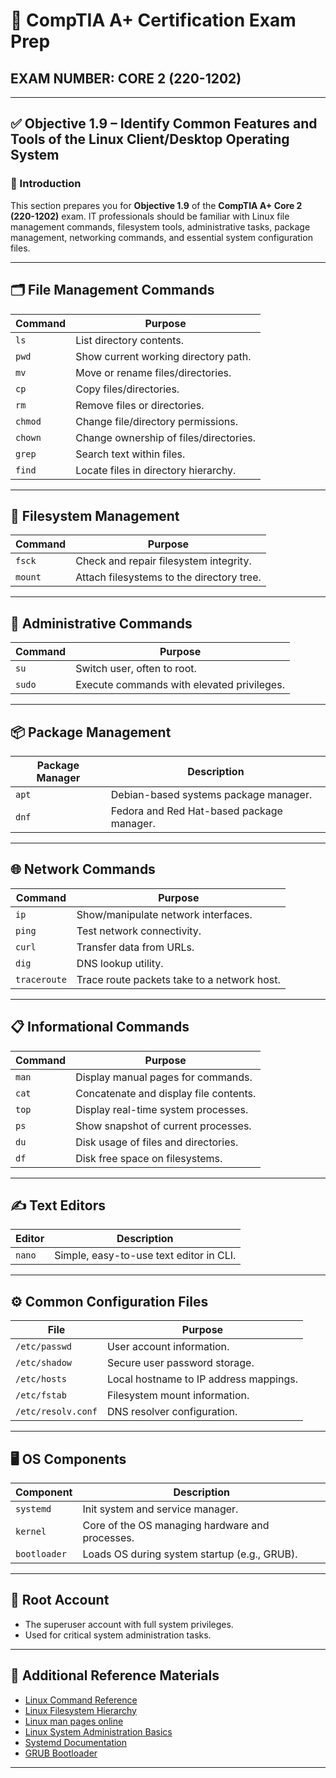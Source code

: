 # 🧠 CompTIA A+ Certification Exam Prep  
## EXAM NUMBER: CORE 2 (220-1202)

---

## ✅ Objective 1.9 – Identify Common Features and Tools of the Linux Client/Desktop Operating System

### 🎯 Introduction

This section prepares you for **Objective 1.9** of the **CompTIA A+ Core 2 (220-1202)** exam. IT professionals should be familiar with Linux file management commands, filesystem tools, administrative tasks, package management, networking commands, and essential system configuration files.

---

## 🗂️ File Management Commands

| Command | Purpose                                   |
|---------|-------------------------------------------|
| `ls`    | List directory contents.                   |
| `pwd`   | Show current working directory path.      |
| `mv`    | Move or rename files/directories.          |
| `cp`    | Copy files/directories.                     |
| `rm`    | Remove files or directories.                |
| `chmod` | Change file/directory permissions.         |
| `chown` | Change ownership of files/directories.     |
| `grep`  | Search text within files.                    |
| `find`  | Locate files in directory hierarchy.       |

---

## 💽 Filesystem Management

| Command | Purpose                                   |
|---------|-------------------------------------------|
| `fsck`  | Check and repair filesystem integrity.    |
| `mount` | Attach filesystems to the directory tree. |

---

## 🔐 Administrative Commands

| Command | Purpose                                   |
|---------|-------------------------------------------|
| `su`    | Switch user, often to root.                |
| `sudo`  | Execute commands with elevated privileges.|

---

## 📦 Package Management

| Package Manager | Description                               |
|-----------------|-------------------------------------------|
| `apt`           | Debian-based systems package manager.     |
| `dnf`           | Fedora and Red Hat-based package manager. |

---

## 🌐 Network Commands

| Command  | Purpose                                  |
|----------|------------------------------------------|
| `ip`     | Show/manipulate network interfaces.     |
| `ping`   | Test network connectivity.                |
| `curl`   | Transfer data from URLs.                   |
| `dig`    | DNS lookup utility.                        |
| `traceroute` | Trace route packets take to a network host.|

---

## 📋 Informational Commands

| Command | Purpose                                   |
|---------|-------------------------------------------|
| `man`   | Display manual pages for commands.         |
| `cat`   | Concatenate and display file contents.    |
| `top`   | Display real-time system processes.       |
| `ps`    | Show snapshot of current processes.       |
| `du`    | Disk usage of files and directories.      |
| `df`    | Disk free space on filesystems.            |

---

## ✍️ Text Editors

| Editor | Description                              |
|--------|------------------------------------------|
| `nano` | Simple, easy-to-use text editor in CLI. |

---

## ⚙️ Common Configuration Files

| File             | Purpose                                    |
|------------------|--------------------------------------------|
| `/etc/passwd`    | User account information.                   |
| `/etc/shadow`    | Secure user password storage.               |
| `/etc/hosts`     | Local hostname to IP address mappings.     |
| `/etc/fstab`     | Filesystem mount information.               |
| `/etc/resolv.conf`| DNS resolver configuration.                |

---

## 🖥️ OS Components

| Component   | Description                                |
|-------------|--------------------------------------------|
| `systemd`   | Init system and service manager.           |
| `kernel`    | Core of the OS managing hardware and processes. |
| `bootloader`| Loads OS during system startup (e.g., GRUB). |

---

## 👑 Root Account

- The superuser account with full system privileges.
- Used for critical system administration tasks.

---

## 🔗 Additional Reference Materials

- [Linux Command Reference](https://linuxcommand.org/lc3_learning_the_shell.php)
- [Linux Filesystem Hierarchy](https://refspecs.linuxbase.org/LSB_3.0.0/LSB-PDA/LSB-PDA/specialdirs.html)
- [Linux man pages online](https://man7.org/linux/man-pages/)
- [Linux System Administration Basics](https://linuxjourney.com/lesson/system-administration)
- [Systemd Documentation](https://www.freedesktop.org/wiki/Software/systemd/)
- [GRUB Bootloader](https://www.gnu.org/software/grub/manual/grub/grub.html)

---

